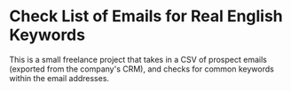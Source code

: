 # Check List of Emails for Real English Keywords

This is a small freelance project that takes in a CSV of prospect emails (exported from the company's CRM), and checks for common keywords within the email addresses.
